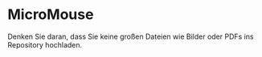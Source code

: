 # MicroMouse

Denken Sie daran, dass Sie keine großen Dateien wie Bilder oder PDFs ins Repository hochladen.
